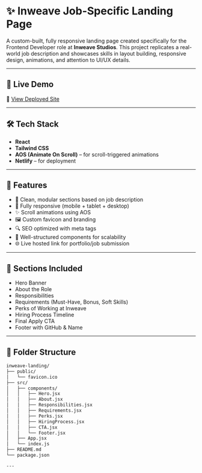 # ✨ Inweave Job-Specific Landing Page

A custom-built, fully responsive landing page created specifically for the Frontend Developer role at **Inweave Studios**. This project replicates a real-world job description and showcases skills in layout building, responsive design, animations, and attention to UI/UX details.

---

## 🚀 Live Demo

🔗 [View Deployed Site](https://landingpageeeee.netlify.app)

---

## 🛠️ Tech Stack

- **React**
- **Tailwind CSS**
- **AOS (Animate On Scroll)** – for scroll-triggered animations
- **Netlify** – for deployment

---

## 🎯 Features

- 🎨 Clean, modular sections based on job description
- 📱 Fully responsive (mobile + tablet + desktop)
- ✨ Scroll animations using AOS
- 🖼️ Custom favicon and branding
- 🔍 SEO optimized with meta tags
- 📁 Well-structured components for scalability
- 🌐 Live hosted link for portfolio/job submission

---

## 📄 Sections Included

- Hero Banner
- About the Role
- Responsibilities
- Requirements (Must-Have, Bonus, Soft Skills)
- Perks of Working at Inweave
- Hiring Process Timeline
- Final Apply CTA
- Footer with GitHub & Name

---

## 📂 Folder Structure

```bash
inweave-landing/
├── public/
│   └── favicon.ico
├── src/
│   ├── components/
│   │   ├── Hero.jsx
│   │   ├── About.jsx
│   │   ├── Responsibilities.jsx
│   │   ├── Requirements.jsx
│   │   ├── Perks.jsx
│   │   ├── HiringProcess.jsx
│   │   ├── CTA.jsx
│   │   └── Footer.jsx
│   ├── App.jsx
│   └── index.js
├── README.md
└── package.json

---


